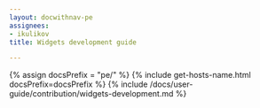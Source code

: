 ```yaml
---
layout: docwithnav-pe
assignees:
- ikulikov
title: Widgets development guide

---
```


{% assign docsPrefix = "pe/" %}
{% include get-hosts-name.html docsPrefix=docsPrefix %}
{% include /docs/user-guide/contribution/widgets-development.md %}